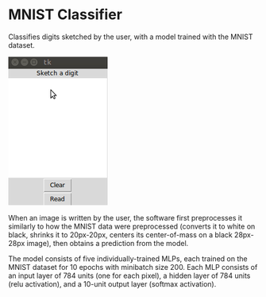 # MNIST Classifier

Classifies digits sketched by the user, with a model trained with the MNIST dataset.

![screenshot](capture.gif)

When an image is written by the user, the software first preprocesses it similarly to how the MNIST data were preprocessed (converts it to white on black, shrinks it to 20px-20px, centers its center-of-mass on a black 28px-28px image), then obtains a prediction from the model.

The model consists of five individually-trained MLPs, each trained on the MNIST dataset for 10 epochs with minibatch size 200. Each MLP consists of an input layer of 784 units (one for each pixel), a hidden layer of 784 units (relu activation), and a 10-unit output layer (softmax activation).
